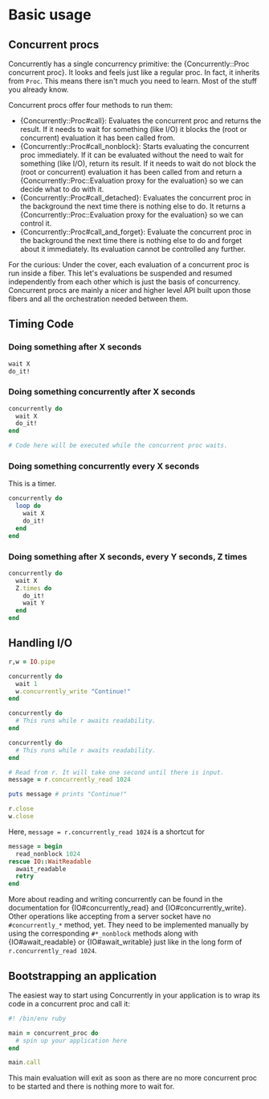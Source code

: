 # Basic usage

## Concurrent procs

Concurrently has a single concurrency primitive: the {Concurrently::Proc concurrent proc}.
It looks and feels just like a regular proc. In fact, it inherits from `Proc`.
This means there isn't much you need to learn. Most of the stuff you already
know.

Concurrent procs offer four methods to run them:

* {Concurrently::Proc#call}: Evaluates the concurrent proc and returns the
  result. If it needs to wait for something (like I/O) it blocks the (root
  or concurrent) evaluation it has been called from.
* {Concurrently::Proc#call_nonblock}: Starts evaluating the concurrent proc
  immediately. If it can be evaluated without the need to wait for something
  (like I/O), return its result. If it needs to wait do not block the (root
  or concurrent) evaluation it has been called from and return a
  {Concurrently::Proc::Evaluation proxy for the evaluation} so we can decide
  what to do with it.
* {Concurrently::Proc#call_detached}: Evaluates the concurrent proc in the 
  background the next time there is nothing else to do. It returns a 
  {Concurrently::Proc::Evaluation proxy for the evaluation} so we can control
  it.
* {Concurrently::Proc#call_and_forget}: Evaluate the concurrent proc in the
  background the next time there is nothing else to do and forget about it
  immediately. Its evaluation cannot be controlled any further.

For the curious: Under the cover, each evaluation of a concurrent proc is run
inside a fiber. This let's evaluations be suspended and resumed independently
from each other which is just the basis of concurrency. Concurrent procs are 
mainly a nicer and higher level API built upon those fibers and all the
orchestration needed between them.

## Timing Code

### Doing something after X seconds

```ruby
wait X
do_it!
```

### Doing something concurrently after X seconds

```ruby
concurrently do
  wait X
  do_it!
end

# Code here will be executed while the concurrent proc waits.
```

### Doing something concurrently every X seconds

This is a timer.

```ruby
concurrently do
  loop do
    wait X
    do_it!
  end
end
```

### Doing something after X seconds, every Y seconds, Z times

```ruby
concurrently do
  wait X
  Z.times do
    do_it!
    wait Y
  end
end
```

## Handling I/O

```ruby
r,w = IO.pipe

concurrently do
  wait 1
  w.concurrently_write "Continue!"
end

concurrently do
  # This runs while r awaits readability.
end

concurrently do
  # This runs while r awaits readability.
end

# Read from r. It will take one second until there is input.
message = r.concurrently_read 1024

puts message # prints "Continue!"

r.close
w.close
```

Here, `message = r.concurrently_read 1024` is a shortcut for

```ruby
message = begin
  read_nonblock 1024
rescue IO::WaitReadable
  await_readable
  retry
end
```

More about reading and writing concurrently can be found in the documentation
for {IO#concurrently_read} and {IO#concurrently_write}. Other operations like
accepting from a server socket have no `#concurrently_*` method, yet. They need
to be implemented manually by using the corresponding `#*_nonblock` methods
along with {IO#await_readable} or {IO#await_writable} just like in the long form
of `r.concurrently_read 1024`.


## Bootstrapping an application

The easiest way to start using Concurrently in your application is to wrap its
code in a concurrent proc and call it:

```ruby
#! /bin/env ruby

main = concurrent_proc do
  # spin up your application here
end

main.call
```

This main evaluation will exit as soon as there are no more concurrent proc to
be started and there is nothing more to wait for.